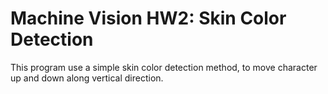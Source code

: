 # Machine Vision HW2: Skin Color Detection

This program use a simple skin color detection method, to move character up and down along vertical direction. 
